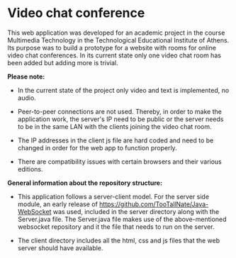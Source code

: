# Video chat conference

This web application was developed for an academic project in the course Multimedia Technology in the Technological Educational Institute of Athens. Its purpose was to build a prototype for a website with rooms for online video chat conferences. In its current state only one video chat room has been added but adding more is trivial.

**Please note:**

* In the current state of the project only video and text is implemented, no audio.

* Peer-to-peer connections are not used. Thereby, in order to make the application work, the server's IP need to be public or the server needs to be in the same LAN with the clients joining the video chat room.

* The IP addresses in the client js file are hard coded and need to be changed in order for the web app to function properly.

* There are compatibility issues with certain browsers and their various editions.

**General information about the repository structure:**

* This application follows a server-client model. For the server side module, an early release of https://github.com/TooTallNate/Java-WebSocket was used, included in the server directory along with the Server.java file. The Server.java file makes use of the above-mentioned websocket repository and it the file that needs to run on the server.

* The client directory includes all the html, css and js files that the web server should have available.


 


